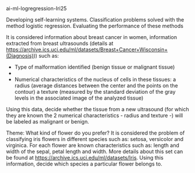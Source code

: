 ai-ml-logregression-Iri25

Developing self-learning systems. Classification problems solved with the method logistic regression. Evaluating the performance of these methods

It is considered information about breast cancer in women, information extracted from breast ultrasounds (details at https://archive.ics.uci.edu/ml/datasets/Breast+Cancer+Wisconsin+(Diagnosis))) such as:

- Type of malformation identified (benign tissue or malignant tissue)
- 
- Numerical characteristics of the nucleus of cells in these tissues:
a radius (average distances between the center and the points on the contour)
a texture (measured by the standard deviation of the gray levels in the associated image of the analyzed tissue)

Using this data, decide whether the tissue from a new ultrasound (for which they are known the 2 numerical characteristics - radius and texture -) will be labeled as malignant or benign.

Theme: What kind of flower do you prefer?
It is considered the problem of classifying iris flowers in different species such as: setosa, versicolor and virginica. For each flower are known characteristics such as: length and width of the sepal, petal length and width. More details about this set can be found at https://archive.ics.uci.edu/ml/datasets/Iris.
Using this information, decide which species a particular flower belongs to.
